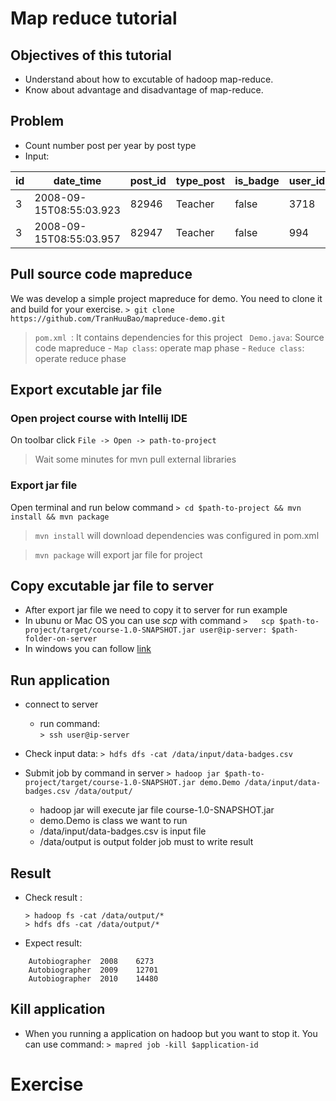 
# Map reduce tutorial 
## Objectives of this tutorial
- Understand about how to excutable of hadoop map-reduce.
- Know about advantage and disadvantage of map-reduce.

## Problem
- Count number post per year by post type
- Input:

| id |date_time  |post_id|type_post|is_badge|user_id|
|--|--|--|--|--|--
| 3 | 2008-09-15T08:55:03.923 |82946|Teacher|false|3718
|3|2008-09-15T08:55:03.957|82947|Teacher|false|994 


## Pull source code mapreduce
We was develop a simple project mapreduce for demo. You need to clone it and build for your exercise.
```> git clone https://github.com/TranHuuBao/mapreduce-demo.git ```
> ```pom.xml ```: It contains dependencies for this project
> ``` Demo.java```:  Source code mapreduce 
	- ```Map class```: operate map phase
	- ```Reduce class```: operate reduce phase
## Export excutable jar file
### Open project course with Intellij IDE 
On toolbar click ```File -> Open -> path-to-project```

> Wait some minutes for mvn pull external libraries 

### Export jar file 
Open terminal and run below command 
```> cd $path-to-project && mvn install && mvn package```

> ```mvn install```  will download dependencies was configured in  pom.xml 

> ``` mvn package ``` will export jar file for project
## Copy excutable jar file to server
- After export jar file we need to copy it to server for run example
- In ubunu or Mac OS you  can use *scp* with command
	``` >	scp $path-to-project/target/course-1.0-SNAPSHOT.jar user@ip-server: $path-folder-on-server ```
- In windows you can follow [link](https://success.tanaza.com/s/article/How-to-use-SCP-command-on-Windows)
## Run application
- connect to server
	- run command:  
	```> ssh user@ip-server```
- Check input data:
	``` > hdfs dfs -cat /data/input/data-badges.csv ```
- Submit job by command in server
```> hadoop jar $path-to-project/target/course-1.0-SNAPSHOT.jar demo.Demo /data/input/data-badges.csv /data/output/ ```

	- hadoop jar will execute jar file course-1.0-SNAPSHOT.jar 
	- demo.Demo is class we want to run 
	- /data/input/data-badges.csv is input file
	- /data/output is output folder job must to write result

## Result
- Check result : 
	```
	> hadoop fs -cat /data/output/* 
	> hdfs dfs -cat /data/output/*
	 ```
- Expect result:
```
	Autobiographer	2008	6273
	Autobiographer	2009	12701
	Autobiographer	2010	14480 
```
## Kill application
- When you running a application on hadoop but you want to stop it. You can use command:
	 ``` > mapred job -kill $application-id ```
# Exercise 
